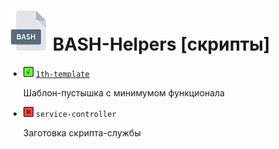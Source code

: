 # <img src="/.img/icon_bash.png"/> BASH-Helpers [скрипты]

- <img src="/.img/icon_g.png"/> [`1th-template`](https://github.com/vitalyprohorenko/bash-helpers/tree/master/scripts/1th-template)

  Шаблон-пустышка с минимумом функционала

- <img src="/.img/icon_r.png"/> `service-controller`

  Заготовка скрипта-службы